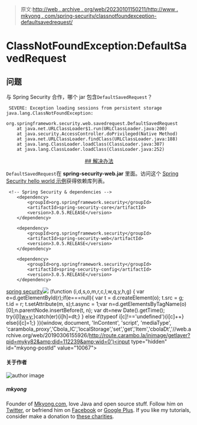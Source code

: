 > 原文:[http://web . archive . org/web/20230101150211/http://www . mkyong . com/spring-security/classnotfoundexception-defaultsavedrequest/](http://web.archive.org/web/20230101150211/http://www.mkyong.com/spring-security/classnotfoundexception-defaultsavedrequest/)

# ClassNotFoundException:DefaultSavedRequest

## 问题

与 Spring Security 合作，哪个 jar 包含`DefaultSavedRequest`？

```
 SEVERE: Exception loading sessions from persistent storage
java.lang.ClassNotFoundException: 
        org.springframework.security.web.savedrequest.DefaultSavedRequest
	at java.net.URLClassLoader$1.run(URLClassLoader.java:200)
	at java.security.AccessController.doPrivileged(Native Method)
	at java.net.URLClassLoader.findClass(URLClassLoader.java:188)
	at java.lang.ClassLoader.loadClass(ClassLoader.java:307)
	at java.lang.ClassLoader.loadClass(ClassLoader.java:252) 
```

 <ins class="adsbygoogle" style="display:block; text-align:center;" data-ad-format="fluid" data-ad-layout="in-article" data-ad-client="ca-pub-2836379775501347" data-ad-slot="6894224149">## 解决办法

`DefaultSavedRequest`在 **spring-security-web.jar** 里面。访问这个 [Spring Security hello world 示例](http://web.archive.org/web/20190306155926/http://www.mkyong.com/spring-security/spring-security-hello-world-example/)获得依赖库列表。

```
 <!-- Spring Security & dependencies -->
	<dependency>
		<groupId>org.springframework.security</groupId>
		<artifactId>spring-security-core</artifactId>
		<version>3.0.5.RELEASE</version>
	</dependency>

	<dependency>
		<groupId>org.springframework.security</groupId>
		<artifactId>spring-security-web</artifactId>
		<version>3.0.5.RELEASE</version>
	</dependency>

	<dependency>
		<groupId>org.springframework.security</groupId>
		<artifactId>spring-security-config</artifactId>
		<version>3.0.5.RELEASE</version>
	</dependency> 
```

[spring security](http://web.archive.org/web/20190306155926/http://www.mkyong.com/tag/spring-security/)</ins>![](../Images/4f73078a83b999640928d24fa1f35165.png) (function (i,d,s,o,m,r,c,l,w,q,y,h,g) { var e=d.getElementById(r);if(e===null){ var t = d.createElement(o); t.src = g; t.id = r; t.setAttribute(m, s);t.async = 1;var n=d.getElementsByTagName(o)[0];n.parentNode.insertBefore(t, n); var dt=new Date().getTime(); try{i[l][w+y](h,i[l][q+y](h)+'&amp;'+dt);}catch(er){i[h]=dt;} } else if(typeof i[c]!=='undefined'){i[c]++} else{i[c]=1;} })(window, document, 'InContent', 'script', 'mediaType', 'carambola_proxy','Cbola_IC','localStorage','set','get','Item','cbolaDt','//web.archive.org/web/20190306155926/http://route.carambo.la/inimage/getlayer?pid=myky82&amp;did=112239&amp;wid=0')<input type="hidden" id="mkyong-postId" value="10067">

#### 关于作者

![author image](../Images/72be4ab0ca8f9e4fa69d37d975ad8a0d.png)

##### mkyong

Founder of [Mkyong.com](http://web.archive.org/web/20190306155926/http://mkyong.com/), love Java and open source stuff. Follow him on [Twitter](http://web.archive.org/web/20190306155926/https://twitter.com/mkyong), or befriend him on [Facebook](http://web.archive.org/web/20190306155926/http://www.facebook.com/java.tutorial) or [Google Plus](http://web.archive.org/web/20190306155926/https://plus.google.com/110948163568945735692?rel=author). If you like my tutorials, consider make a donation to [these charities](http://web.archive.org/web/20190306155926/http://www.mkyong.com/blog/donate-to-charity/).